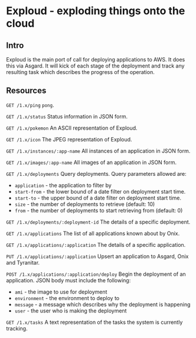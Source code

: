 # Exploud - exploding things onto the cloud

## Intro

Exploud is the main port of call for deploying applications to AWS. It does this via Asgard. It will kick of each stage of the deployment and track any resulting task which describes the progress of the operation.

## Resources

`GET /1.x/ping`
`pong`.

`GET /1.x/status`
Status information in JSON form.

`GET /1.x/pokemon`
An ASCII representation of Exploud.

`GET /1.x/icon`
The JPEG representation of Exploud.

`GET /1.x/instances/:app-name`
All instances of an application in JSON form.

`GET /1.x/images/:app-name`
All images of an application in JSON form.

`GET /1.x/deployments`
Query deployments. Query parameters allowed are:

  * `application` - the application to filter by
  * `start-from` - the lower bound of a date filter on deployment start time.
  * `start-to` - the upper bound of a date filter on deployment start time.
  * `size` - the number of deployments to retrieve (default: 10)
  * `from` - the number of deployments to start retrieving from (default: 0)

`GET /1.x/deployments/:deployment-id`
The details of a specific deployment.

`GET /1.x/applications`
The list of all applications known about by Onix.

`GET /1.x/applications/:application`
The details of a specific application.

`PUT /1.x/applications/:application`
Upsert an application to Asgard, Onix and Tyranitar.

`POST /1.x/applications/:application/deploy`
Begin the deployment of an application. JSON body must include the following:

  * `ami` - the image to use for deployment
  * `environment` - the environment to deploy to
  * `message` - a message which describes why the deployment is happening
  * `user` - the user who is making the deployment

`GET /1.x/tasks`
A text representation of the tasks the system is currently tracking.